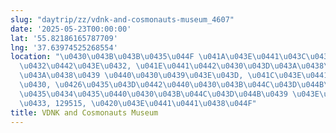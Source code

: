 ```yaml
---
slug: "daytrip/zz/vdnk-and-cosmonauts-museum_4607"
date: '2025-05-23T00:00:00'
lat: '55.82186165787709'
lng: '37.63974525268554'
location: "\u0430\u043B\u043B\u0435\u044F \u041A\u043E\u0441\u043C\u043E\u043D\u0430\
  \u0432\u0442\u043E\u0432, \u041E\u0441\u0442\u0430\u043D\u043A\u0438\u043D\u0441\
  \u043A\u0438\u0439 \u0440\u0430\u0439\u043E\u043D, \u041C\u043E\u0441\u043A\u0432\
  \u0430, \u0426\u0435\u043D\u0442\u0440\u0430\u043B\u044C\u043D\u044B\u0439 \u0444\
  \u0435\u0434\u0435\u0440\u0430\u043B\u044C\u043D\u044B\u0439 \u043E\u043A\u0440\u0443\
  \u0433, 129515, \u0420\u043E\u0441\u0441\u0438\u044F"
title: VDNK and Cosmonauts Museum
---
```



